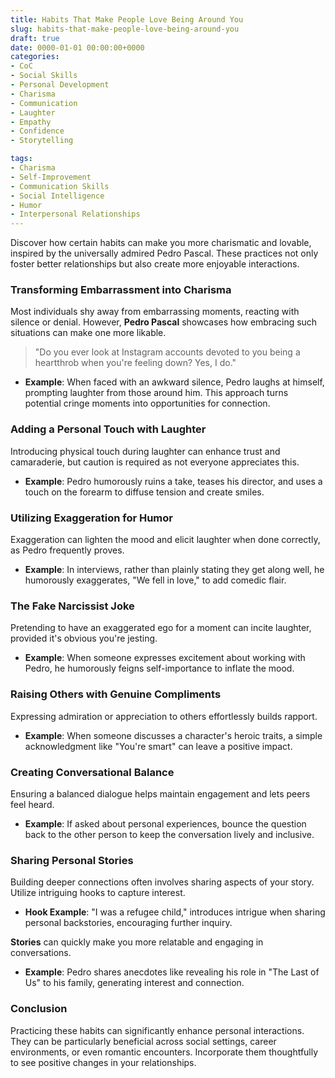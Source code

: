 ```yaml
---
title: Habits That Make People Love Being Around You
slug: habits-that-make-people-love-being-around-you
draft: true
date: 0000-01-01 00:00:00+0000
categories:
- CoC
- Social Skills
- Personal Development
- Charisma
- Communication
- Laughter
- Empathy
- Confidence
- Storytelling

tags:
- Charisma
- Self-Improvement
- Communication Skills
- Social Intelligence 
- Humor
- Interpersonal Relationships
---
```


Discover how certain habits can make you more charismatic and lovable, inspired by the universally admired Pedro Pascal. These practices not only foster better relationships but also create more enjoyable interactions.

### Transforming Embarrassment into Charisma

Most individuals shy away from embarrassing moments, reacting with silence or denial. However, **Pedro Pascal** showcases how embracing such situations can make one more likable.

> "Do you ever look at Instagram accounts devoted to you being a heartthrob when you're feeling down? Yes, I do."

- **Example**: When faced with an awkward silence, Pedro laughs at himself, prompting laughter from those around him. This approach turns potential cringe moments into opportunities for connection.

### Adding a Personal Touch with Laughter

Introducing physical touch during laughter can enhance trust and camaraderie, but caution is required as not everyone appreciates this.

- **Example**: Pedro humorously ruins a take, teases his director, and uses a touch on the forearm to diffuse tension and create smiles.

### Utilizing Exaggeration for Humor

Exaggeration can lighten the mood and elicit laughter when done correctly, as Pedro frequently proves.

- **Example**: In interviews, rather than plainly stating they get along well, he humorously exaggerates, "We fell in love," to add comedic flair.

### The Fake Narcissist Joke

Pretending to have an exaggerated ego for a moment can incite laughter, provided it's obvious you're jesting.

- **Example**: When someone expresses excitement about working with Pedro, he humorously feigns self-importance to inflate the mood.

### Raising Others with Genuine Compliments

Expressing admiration or appreciation to others effortlessly builds rapport.

- **Example**: When someone discusses a character's heroic traits, a simple acknowledgment like "You're smart" can leave a positive impact.

### Creating Conversational Balance

Ensuring a balanced dialogue helps maintain engagement and lets peers feel heard.

- **Example**: If asked about personal experiences, bounce the question back to the other person to keep the conversation lively and inclusive.

### Sharing Personal Stories

Building deeper connections often involves sharing aspects of your story. Utilize intriguing hooks to capture interest.

- **Hook Example**: "I was a refugee child," introduces intrigue when sharing personal backstories, encouraging further inquiry.

**Stories** can quickly make you more relatable and engaging in conversations.

- **Example**: Pedro shares anecdotes like revealing his role in "The Last of Us" to his family, generating interest and connection.

### Conclusion

Practicing these habits can significantly enhance personal interactions. They can be particularly beneficial across social settings, career environments, or even romantic encounters. Incorporate them thoughtfully to see positive changes in your relationships.
